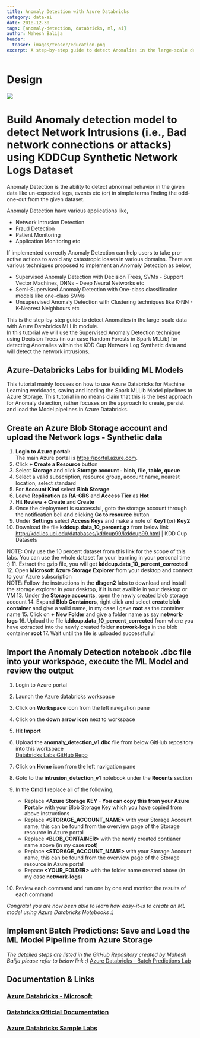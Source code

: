 ```yaml
---
title: Anomaly Detection with Azure Databricks
category: data-ai
date: 2018-12-30
tags: [anomaly-detection, databricks, ml, ai]
author: Mahesh Balija
header:
  teaser: images/teaser/education.png
excerpt: A step-by-step guide to detect Anomalies in the large-scale data with Azure Databricks MLLib module. In this tutorial we will learn various Noval Techniques used for detecting Anomalies and will leverage on Random Forests to build a classification model to predict anomalies within the dataset.   
---
```

# Design
![](images/batch_predictions_workflow.jpg)

# Build Anomaly detection model to detect Network Intrusions (i.e., Bad network connections or attacks) using KDDCup Synthetic Network Logs Dataset 

Anomaly Detection is the ability to detect abnormal behavior in the given data like un-expected logs, events etc (or) in simple terms finding the odd-one-out from the given dataset. 

Anomaly Detection have various applications like,

* Network Intrusion Detection
* Fraud Detection
* Patient Monitoring
* Application Monitoring etc

If implemented correctly Anomaly Detection can help users to take pro-active actions to avoid any catastropic losses in various domains. There are various techniques proposed to implement an Anomaly Detection as below,

* Supervised Anomaly Detection with Decision Trees, SVMs - Support Vector Machines, DNNs - Deep Neural Networks etc
* Semi-Supervised Anomaly Detection with One-class classification models like one-class SVMs
* Unsupervised Anomaly Detection with Clustering techniques like K-NN - K-Nearest Neighbours etc

This is the step-by-step guide to detect Anomalies in the large-scale data with Azure Databricks MLLib module.  
In this tutorial we will use the Supervised Anomaly Detection technique using Decision Trees (in our case Random Forests in Spark MLLib) for detecting Anomalies within the KDD Cup Network Log Synthetic data and will detect the network intrusions.

## Azure-Databricks Labs for building ML Models  
  
This tutorial mainly focuses on how to use Azure Databricks for Machine Learning workloads, saving and loading the Spark MLLib Model pipelines to Azure Storage. This tutorial in no means claim that this is the best approach for Anomaly detection, rather focuses on the approach to create, persist and load the Model pipelines in Azure Databricks.

## Create an Azure Blob Storage account and upload the Network logs - Synthetic data

1. **Login to Azure portal:**   
The main Azure portal is <a href="https://portal.azure.com" target="portal">https://portal.azure.com</a>.  
2. Click **+ Create a Resource** button
3. Select **Storage** and click **Storage account - blob, file, table, queue**
4. Select a valid subscription, resource group, account name, nearest location, select standard
5. For **Account Kind** select **Blob Storage**
6. Leave **Replication** as **RA-GRS** and **Access Tier** as **Hot**
7. Hit **Review + Create** and **Create**
8. Once the deployment is successful, goto the storage account through the notification bell and clicking **Go to resource** button
9. Under **Settings** select **Access Keys** and make a note of **Key1** (or) **Key2**
10. Download the file **kddcup.data_10_percent.gz** from below link  
<a href="http://kdd.ics.uci.edu/databases/kddcup99/kddcup99.html" target="portal">http://kdd.ics.uci.edu/databases/kddcup99/kddcup99.html</a> | KDD Cup Datasets
 
NOTE: Only use the 10 percent dataset from this link for the scope of this labs. You can use the whole dataset for your learning in your personal time :)
11. Extract the gzip file, you will get **kddcup.data_10_percent_corrected**
12. Open **Microsoft Azure Storage Explorer** from your desktop and connect to your Azure subscription  
NOTE: Follow the instructions in the **dlsgen2** labs to download and install the storage explorer in your desktop, if it is not availble in your desktop or VM
13. Under the **Storage accounts**, open the newly created blob storage account
14. Expand **Blob Containers**, right click and select **create blob container** and give a valid name, in my case I gave **root** as the container name 
15. Click on **+ New Folder** and give a folder name as say **network-logs**
16. Upload the file **kddcup.data_10_percent_corrected** from where you have extracted into the newly created folder **network-logs** in the blob container **root**
17. Wait until the file is uploaded successfully!
 
## Import the Anomaly Detection notebook .dbc file into your workspace, execute the ML Model and review the output

1. Login to Azure portal
2. Launch the Azure databricks workspace
3. Click on **Workspace** icon from the left navigation pane 
4. Click on the **down arrow icon** next to workspace
5. Hit **Import**
6. Upload the **anomaly_detection_v1.dbc** file from below GitHub repository into this workspace   
<a href="https://github.com/mabalija/azure-databricks-labs/tree/master/db-labs-04-ml-01-anomalydetection" target="portal">Databricks Labs GitHub Repo</a>
  
7. Click on **Home** icon from the left navigation pane
8. Goto to the **intrusion_detection_v1** notebook under the **Recents** section
9. In the **Cmd 1** replace all of the following,
    * Replace **<Azure Storage KEY - You can copy this from your Azure Portal>** with your Blob Storage Key which you have copied from above instructions
    * Replace **<STORAGE_ACCOUNT_NAME>** with your Storage Account name, this can be found from the overview page of the Storage resource in Azure portal
    * Replace **<BLOB_CONTAINER>** with the newly created contianer name above (in my case **root**)
    * Replace **<STORAGE_ACCOUNT_NAME>** with your Storage Account name, this can be found from the overview page of the Storage resource in Azure portal
    * Repace **<YOUR_FOLDER>** with the folder name created above (in my case **network-logs**)
10. Review each command and run one by one and monitor the results of each command

*Congrats! you are now been able to learn how easy-it-is to create an ML model using Azure Databricks Notebooks :)*

## Implement Batch Predictions: Save and Load the ML Model Pipeline from Azure Storage

*The detailed steps are listed in the GitHub Repository created by Mahesh Balija please refer to below link :)*
<a href="https://github.com/mabalija/azure-databricks-labs/tree/master/db-labs-04-ml-02-batchpredict" target="portal">Azure Databricks - Batch Predictions Lab</a>  


## Documentation & Links

### <a href="https://docs.microsoft.com/en-us/azure/azure-databricks/" target="_blank">Azure Databricks - Microsoft</a>

### <a href="https://docs.azuredatabricks.net/" target="_blank">Databricks Official Documentation</a> 

### <a href="https://github.com/mabalija/azure-databricks-labs" target="_blank">Azure Databricks Sample Labs</a> 
